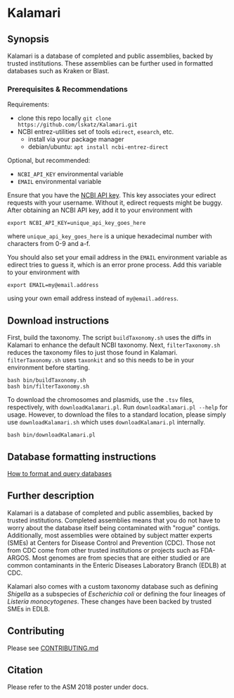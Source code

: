 # Kalamari

## Synopsis

Kalamari is a database of completed and public assemblies, backed by trusted institutions.
These assemblies can be further used in formatted databases such as Kraken or Blast.

### Prerequisites & Recommendations

Requirements:

- clone this repo locally `git clone https://github.com/lskatz/Kalamari.git`
- NCBI entrez-utilities set of tools `edirect`, `esearch`, etc.
  - install via your package manager
  - debian/ubuntu: `apt install ncbi-entrez-direct`

Optional, but recommended:

- `NCBI_API_KEY` environmental variable
- `EMAIL` environmental variable

Ensure that you have the [NCBI API key](https://ncbiinsights.ncbi.nlm.nih.gov/2017/11/02/new-api-keys-for-the-e-utilities).
This key associates your edirect requests with your username.
Without it, edirect requests might be buggy.
After obtaining an NCBI API key, add it to your environment with

    export NCBI_API_KEY=unique_api_key_goes_here

where `unique_api_key_goes_here` is a unique hexadecimal number with characters from 0-9 and a-f.

You should also set your email address in the
`EMAIL` environment variable as edirect tries to guess it, which is an error prone process.
Add this variable to your environment with

    export EMAIL=my@email.address

using your own email address instead of `my@email.address`.

## Download instructions

First, build the taxonomy.
The script `buildTaxonomy.sh` uses the diffs in Kalamari to enhance the default NCBI taxonomy.
Next, `filterTaxonomy.sh` reduces the taxonomy files to just those found in Kalamari.
`filterTaxonomy.sh` uses `taxonkit` and so this needs to be in your
environment before starting.

    bash bin/buildTaxonomy.sh
    bash bin/filterTaxonomy.sh

To download the chromosomes and plasmids, use the `.tsv` files, respectively, with `downloadKalamari.pl`.
Run `downloadKalamari.pl --help` for usage.
However, to download the files to a standard location,
please simply use `downloadKalamari.sh` which uses
`downloadKalamari.pl` internally.

    bash bin/downloadKalamari.pl

## Database formatting instructions

[How to format and query databases](docs/DATABASES.md)

## Further description

Kalamari is a database of completed and public assemblies, backed by trusted institutions.
Completed assemblies means that you do not have to worry about the database itself being contaminated with "rogue" contigs.
Additionally, most assemblies were obtained by subject matter experts (SMEs) at
Centers for Disease Control and Prevention (CDC).
Those not from CDC come from other trusted institutions or projects such as
FDA-ARGOS.
Most genomes are from species that are either studied or are common contaminants
in the Enteric Diseases Laboratory Branch (EDLB) at CDC.

Kalamari also comes with a custom taxonomy database such as defining
_Shigella_ as a subspecies of _Escherichia coli_
or defining the four lineages of _Listeria monocytogenes_.
These changes have been backed by trusted SMEs in EDLB.

## Contributing

Please see [CONTRIBUTING.md](CONTRIBUTING.md)

## Citation

Please refer to the ASM 2018 poster under docs.
